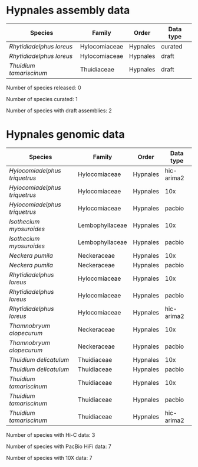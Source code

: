 # Hypnales assembly data

| Species | Family | Order | Data type |
| -- | --- | --- | --- |
| *Rhytidiadelphus loreus* | Hylocomiaceae | Hypnales | curated |
| *Rhytidiadelphus loreus* | Hylocomiaceae | Hypnales | draft |
| *Thuidium tamariscinum* | Thuidiaceae | Hypnales | draft |

Number of species released: 0

Number of species curated: 1

Number of species with draft assemblies: 2

# Hypnales genomic data

| Species | Family | Order | Data type |
| -- | --- | --- | --- |
| *Hylocomiadelphus triquetrus* | Hylocomiaceae | Hypnales | hic-arima2 |
| *Hylocomiadelphus triquetrus* | Hylocomiaceae | Hypnales | 10x |
| *Hylocomiadelphus triquetrus* | Hylocomiaceae | Hypnales | pacbio |
| *Isothecium myosuroides* | Lembophyllaceae | Hypnales | 10x |
| *Isothecium myosuroides* | Lembophyllaceae | Hypnales | pacbio |
| *Neckera pumila* | Neckeraceae | Hypnales | 10x |
| *Neckera pumila* | Neckeraceae | Hypnales | pacbio |
| *Rhytidiadelphus loreus* | Hylocomiaceae | Hypnales | 10x |
| *Rhytidiadelphus loreus* | Hylocomiaceae | Hypnales | pacbio |
| *Rhytidiadelphus loreus* | Hylocomiaceae | Hypnales | hic-arima2 |
| *Thamnobryum alopecurum* | Neckeraceae | Hypnales | 10x |
| *Thamnobryum alopecurum* | Neckeraceae | Hypnales | pacbio |
| *Thuidium delicatulum* | Thuidiaceae | Hypnales | 10x |
| *Thuidium delicatulum* | Thuidiaceae | Hypnales | pacbio |
| *Thuidium tamariscinum* | Thuidiaceae | Hypnales | 10x |
| *Thuidium tamariscinum* | Thuidiaceae | Hypnales | pacbio |
| *Thuidium tamariscinum* | Thuidiaceae | Hypnales | hic-arima2 |

Number of species with Hi-C data: 3

Number of species with PacBio HiFi data: 7

Number of species with 10X data: 7
